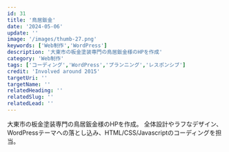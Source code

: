 ```yaml
---
id: 31
title: '鳥居鈑金'
date: '2024-05-06'
update: ''
image: '/images/thumb-27.png'
keywords: ['Web制作','WordPress']
description: '大東市の板金塗装専門の鳥居鈑金様のHPを作成'
category: 'Web制作'
tags: ['コーディング','WordPress','プランニング','レスポンシブ']
credit: 'Involved around 2015'
targetUri: ''
targetName: ''
relatedHeading: ''
relatedSlug: ''
relatedLead: ''
---
```

大東市の板金塗装専門の鳥居鈑金様のHPを作成。
全体設計やラフなデザイン、WordPressテーマへの落とし込み、HTML/CSS/Javascriptのコーディングを担当。